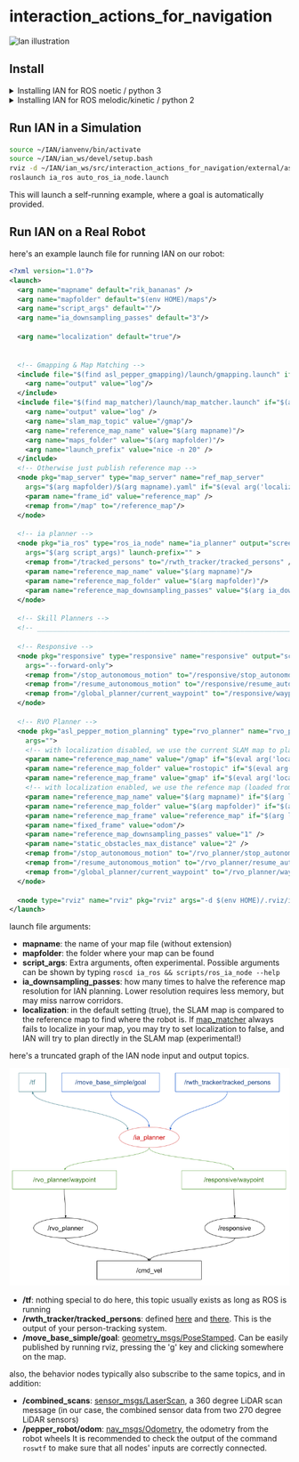 # interaction_actions_for_navigation

![Ian illustration](ian_toy_example.png "IAN Illustration")

## Install

<details>
<summary>Installing IAN for ROS noetic / python 3</summary>

install [ROS](http://wiki.ros.org/melodic/Installation/Ubuntu)

```bash
set -e
# Makes sure basic dependencies are installed
sudo echo "I shouldn't copy-paste code I don't understand!"
sudo apt -y install git
sudo apt -y install python3-catkin-tools python3-wstool
sudo apt -y install python3-pip virtualenv
sudo apt -y install libssh2-1-dev
```

```bash
# Makes sure ROS is sourced
[ ! -z $ROS_DISTRO ] || source /opt/ros/noetic/setup.bash || source /opt/ros/melodic/setup.bash || source /opt/ros/kinetic/setup.bash
[ ! -z $ROS_DISTRO ] || { echo -e '\033[0;31mError: ROS is not sourced.\033[0m' &&
                          echo "to install ROS, visit: http://wiki.ros.org/melodic/Installation/Ubuntu" &&
                          sleep 3 && exit 1 ; }
# Install to a new ros workspace:
mkdir -p ~/IAN/ian_ws/src
cd ~/IAN/ian_ws
catkin config --merge-devel
catkin config --extend /opt/ros/$ROS_DISTRO
catkin config -DCMAKE_BUILD_TYPE=Release -DPYTHON_EXECUTABLE=/usr/bin/python3
cd src
git clone https://github.com/ethz-asl/interaction_actions_for_navigation.git --branch noetic
```

```bash
# apt-get Dependencies
# (Ensure dependencies listed in dependencies.rosinstall get cloned correctly)
sudo apt -y install autoconf build-essential libtool
#sudo apt -y install ros-$ROS_DISTRO-pepper-* ros-$ROS_DISTRO-naoqi-driver
sudo apt -y install ros-$ROS_DISTRO-joy
sudo apt -y install ros-$ROS_DISTRO-costmap-converter
sudo apt -y install ros-$ROS_DISTRO-move-base ros-$ROS_DISTRO-teb-local-planner
sudo apt -y install ros-$ROS_DISTRO-map-server
cd ~/IAN/ian_ws/src
wstool init
wstool merge interaction_actions_for_navigation/dependencies.rosinstall
wstool update
```

```bash
# Create and source a virtualenv
cd ~/IAN
virtualenv ianvenv --python=python3.6
source ~/IAN/ianvenv/bin/activate
pip install numpy matplotlib Cython rospkg pyyaml gym opencv-python
# (latest numba has build error on python 2)
pip install numba==0.44 llvmlite==0.30
```

```bash
# Python dependencies
source ~/IAN/ianvenv/bin/activate
pip install --extra-index-url https://rospypi.github.io/simple/ rospy rosbag tf tf2_ros nav_msgs std_srvs visualization_msgs
pip install pyIAN asl-pepper-2d-sim asl-pepper-responsive pyrangelibc-danieldugas pyrvo2-danieldugas pymap2d pylidar2d pyniel ros-frame-msgs
```

```bash
# Pedsim and subdependencies
cd ~/IAN/ian_ws/src
git clone https://github.com/srl-freiburg/pedsim_ros.git
cd pedsim_ros
git submodule update --init --recursive
cd ~/IAN/ian_ws/src
```

```bash
# Build
cd ~/IAN/ian_ws
catkin build pedsim_visualizer pedsim_simulator spencer_tracking_rviz_plugin
catkin build gmapping map_matcher
catkin build pylidar2d_ros responsive
catkin build asl_pepper_gmapping asl_pepper_2d_simulator asl_pepper_sensor_preprocessing asl_pepper_motion_planning
catkin build frame_msgs
catkin build ia_ros
```
</details>

<details>
<summary>Installing IAN for ROS melodic/kinetic / python 2</summary>

install [ROS](http://wiki.ros.org/melodic/Installation/Ubuntu)

```bash
set -e
# Makes sure basic dependencies are installed
sudo echo "I shouldn't copy-paste code I don't understand!"
sudo apt -y install git
sudo apt -y install python-catkin-tools python-wstool
sudo apt -y install python-pip virtualenv
sudo apt -y install libssh2-1-dev
```

```bash
# Makes sure ROS is sourced
[ ! -z $ROS_DISTRO ] || source /opt/ros/melodic/setup.bash || source /opt/ros/kinetic/setup.bash
[ ! -z $ROS_DISTRO ] || { echo -e '\033[0;31mError: ROS is not sourced.\033[0m' &&
                          echo "to install ROS, visit: http://wiki.ros.org/melodic/Installation/Ubuntu" &&
                          sleep 3 && exit 1 ; }
# Install to a new ros workspace:
mkdir -p ~/IAN/ian_ws/src
cd ~/IAN/ian_ws
catkin config --merge-devel
catkin config --extend /opt/ros/$ROS_DISTRO
catkin config -DCMAKE_BUILD_TYPE=Release
cd src
git clone https://github.com/ethz-asl/interaction_actions_for_navigation.git --branch python2
```

```bash
# apt-get Dependencies
# (Ensure dependencies listed in dependencies.rosinstall get cloned correctly)
sudo apt -y install autoconf build-essential libtool
sudo apt -y install ros-$ROS_DISTRO-pepper-* ros-$ROS_DISTRO-naoqi-driver
sudo apt -y install ros-$ROS_DISTRO-joy
sudo apt -y install ros-$ROS_DISTRO-costmap-converter
sudo apt -y install ros-$ROS_DISTRO-move-base ros-$ROS_DISTRO-teb-local-planner
sudo apt -y install ros-$ROS_DISTRO-map-server
cd ~/IAN/ian_ws/src
wstool init
wstool merge interaction_actions_for_navigation/dependencies.rosinstall
wstool update
```

```bash
# Create and source a virtualenv
cd ~/IAN
virtualenv ianvenv --system-site-packages --python=python2.7
source ~/IAN/ianvenv/bin/activate
pip install numpy matplotlib Cython rospkg pyyaml gym
# (latest numba has build error on python 2)
pip install numba==0.44 llvmlite==0.30
```

```bash
# Python dependencies
source ~/IAN/ianvenv/bin/activate
cd ~/IAN/ian_ws/src/interaction_actions_for_navigation/external/asl_pepper/asl_pepper_2d_simulator/python
pip install -e .
cd ~/IAN/ian_ws/src
{ python -c "import pyniel" && cd ~/Documents/pyniel && echo "Existing pyniel found." ; } || \
{ git clone https://github.com/danieldugas/pyniel.git && echo "Cloning pyniel." && cd pyniel ; }
pip install -e .
cd ~/IAN/ian_ws/src
git clone https://github.com/danieldugas/range_libc.git --branch comparisons
cd range_libc/pywrapper
python setup.py install
cd ~/IAN/ian_ws/src
git clone https://github.com/danieldugas/pymap2d.git
cd pymap2d
pip install .
cd ~/IAN/ian_ws/src
git clone https://github.com/danieldugas/pylidar2d.git
cd pylidar2d
pip install .
cd ~/IAN/ian_ws/src/interaction_actions_for_navigation/python/cIA
pip install .
cd ..
pip install -e .
cd ~/IAN/ian_ws/src
cd responsive/lib_dwa
pip install .
cd ../lib_clustering
pip install .
# External python dependencies
cd ~/IAN/ian_ws/src
git clone https://github.com/danieldugas/Python-RVO2.git
cd Python-RVO2
pip install .
```

```bash
# Pedsim and subdependencies
cd ~/IAN/ian_ws/src
git clone https://github.com/srl-freiburg/pedsim_ros.git
cd pedsim_ros
git submodule update --init --recursive
cd ~/IAN/ian_ws/src
```

```bash
# Build
cd ~/IAN/ian_ws
catkin build pedsim_visualizer pedsim_simulator spencer_tracking_rviz_plugin
catkin build gmapping map_matcher
catkin build pylidar2d_ros responsive
catkin build asl_pepper_gmapping asl_pepper_2d_simulator asl_pepper_sensor_preprocessing asl_pepper_motion_planning
catkin build frame_msgs
catkin build ia_ros
```

</details>


## Run IAN in a Simulation

```bash
source ~/IAN/ianvenv/bin/activate
source ~/IAN/ian_ws/devel/setup.bash
rviz -d ~/IAN/ian_ws/src/interaction_actions_for_navigation/external/asl_pepper/rviz/ia_sim.rviz &> /tmp/rviz-log &
roslaunch ia_ros auto_ros_ia_node.launch
```

This will launch a self-running example, where a goal is automatically provided.

## Run IAN on a Real Robot

here's an example launch file for running IAN on our robot:

```xml
<?xml version="1.0"?>
<launch>
  <arg name="mapname" default="rik_bananas" />
  <arg name="mapfolder" default="$(env HOME)/maps"/>
  <arg name="script_args" default=""/>
  <arg name="ia_downsampling_passes" default="3"/>

  <arg name="localization" default="true"/>


  <!-- Gmapping & Map Matching -->
  <include file="$(find asl_pepper_gmapping)/launch/gmapping.launch" if="$(arg localization)">
    <arg name="output" value="log"/>
  </include>
  <include file="$(find map_matcher)/launch/map_matcher.launch" if="$(arg localization)">
    <arg name="output" value="log" />
    <arg name="slam_map_topic" value="/gmap"/>
    <arg name="reference_map_name" value="$(arg mapname)"/>
    <arg name="maps_folder" value="$(arg mapfolder)"/>
    <arg name="launch_prefix" value="nice -n 20" />
  </include>
  <!-- Otherwise just publish reference map -->
  <node pkg="map_server" type="map_server" name="ref_map_server"
    args="$(arg mapfolder)/$(arg mapname).yaml" if="$(eval arg('localization') != true)">
    <param name="frame_id" value="reference_map" />
    <remap from="/map" to="/reference_map"/>
  </node>

  <!-- ia planner -->
  <node pkg="ia_ros" type="ros_ia_node" name="ia_planner" output="screen"
    args="$(arg script_args)" launch-prefix="" >
    <remap from="/tracked_persons" to="/rwth_tracker/tracked_persons" />
    <param name="reference_map_name" value="$(arg mapname)"/>
    <param name="reference_map_folder" value="$(arg mapfolder)"/>
    <param name="reference_map_downsampling_passes" value="$(arg ia_downsampling_passes)"/>
  </node>

  <!-- Skill Planners -->
  <!-- _________________________________________________________________________________ -->

  <!-- Responsive -->
  <node pkg="responsive" type="responsive" name="responsive" output="screen"
    args="--forward-only">
    <remap from="/stop_autonomous_motion" to="/responsive/stop_autonomous_motion" />
    <remap from="/resume_autonomous_motion" to="/responsive/resume_autonomous_motion" />
    <remap from="/global_planner/current_waypoint" to="/responsive/waypoint" />
  </node>

  <!-- RVO Planner -->
  <node pkg="asl_pepper_motion_planning" type="rvo_planner" name="rvo_planner" output="screen"
    args="">
    <!-- with localization disabled, we use the current SLAM map to plan in -->
    <param name="reference_map_name" value="/gmap" if="$(eval arg('localization') != true)"/>
    <param name="reference_map_folder" value="rostopic" if="$(eval arg('localization') != true)"/>
    <param name="reference_map_frame" value="gmap" if="$(eval arg('localization') != true)"/>
    <!-- with localization enabled, we use the refence map (loaded from on disk) to plan in -->
    <param name="reference_map_name" value="$(arg mapname)" if="$(arg localization)" />
    <param name="reference_map_folder" value="$(arg mapfolder)" if="$(arg localization)" />
    <param name="reference_map_frame" value="reference_map" if="$(arg localization)" />
    <param name="fixed_frame" value="odom"/>
    <param name="reference_map_downsampling_passes" value="1" />
    <param name="static_obstacles_max_distance" value="2" />
    <remap from="/stop_autonomous_motion" to="/rvo_planner/stop_autonomous_motion" />
    <remap from="/resume_autonomous_motion" to="/rvo_planner/resume_autonomous_motion" />
    <remap from="/global_planner/current_waypoint" to="/rvo_planner/waypoint" />
  </node>

  <node type="rviz" name="rviz" pkg="rviz" args="-d $(env HOME)/.rviz/ia.rviz" output="log"/>
</launch>
```

launch file arguments:
- **mapname**: the name of your map file (without extension)
- **mapfolder**: the folder where your map can be found
- **script_args**: Extra arguments, often experimental. Possible arguments can be shown by typing ```roscd ia_ros && scripts/ros_ia_node --help```
- **ia_downsampling_passes**: how many times to halve the reference map resolution for IAN planning. Lower resolution requires less memory, but may miss narrow corridors.
- **localization**: in the default setting (true), the SLAM map is compared to the reference map to find where the robot is. If [map_matcher](github.com/danieldugas/map_matcher) always fails to localize in your map, you may try to set localization to false, and IAN will try to plan directly in the SLAM map (experimental!)
  
here's a truncated graph of the IAN node input and output topics.

![IAN node graph](ia_planner_node_graph.png "IAN node graph")

- **/tf**: nothing special to do here, this topic usually exists as long as ROS is running
- **/rwth_tracker/tracked_persons**: defined [here](https://github.com/ethz-asl/interaction_actions_for_navigation/blob/master/external/frame_msgs/msg/TrackedPersons.msg) and [there](https://github.com/ethz-asl/interaction_actions_for_navigation/blob/master/external/frame_msgs/msg/TrackedPerson.msg). This is the output of your person-tracking system.
- **/move_base_simple/goal**: [geometry_msgs/PoseStamped](http://docs.ros.org/en/melodic/api/geometry_msgs/html/msg/PoseStamped.html). Can be easily published by running rviz, pressing the 'g' key and clicking somewhere on the map.

also, the behavior nodes typically also subscribe to the same topics, and in addition:
- **/combined_scans**: [sensor_msgs/LaserScan](http://docs.ros.org/en/noetic/api/sensor_msgs/html/msg/LaserScan.html), a 360 degree LiDAR scan message (in our case, the combined sensor data from two 270 degree LiDAR sensors)
- **/pepper_robot/odom**: [nav_msgs/Odometry](http://docs.ros.org/en/noetic/api/nav_msgs/html/msg/Odometry.html), the odometry from the robot wheels
It is recommended to check the output of the command ```roswtf``` to make sure that all nodes' inputs are correctly connected.


